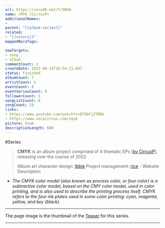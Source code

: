 ```yaml
---
url: https://vocadb.net/T/9048
name: CMYK (CircusP)
additionalNames: 
- 
parent: "[[album-series]]"
related:
- "[[colors]]"
mappedNicoTags:

newTargets:
- song
- album
commentCount: 2
createDate: 2022-08-14T16:54:11.847
status: Finished
albumCount: 7
artistCount: 1
eventCount: 0
eventSeriesCount: 0
followerCount: 5
songListCount: 0
songCount: 29
links: 
- https://www.youtube.com/watch?v=D76bFj2TBRU
- https://www.vocacircus.com/cmyk
picture: true
descriptionLength: 660
---
```


#Series

> **CMYK** is an album project comprised of 4 thematic EPs [[by CircusP](/Ar/919)], releasing over the course of 2022
>
>Album art character design: [Ibble](/Ar/102366)
Project management: [rice](/Ar/69939)
\- Website Description

- *The CMYK color model (also known as process color, or four color) is a subtractive color model, based on the CMY color model, used in color printing, and is also used to describe the printing process itself. CMYK refers to the four ink plates used in some color printing: cyan, magenta, yellow, and key (black).*
---
The page image is the thumbnail of the [Teaser](https://www.youtube.com/watch?v=D76bFj2TBRU) for this series.

---


